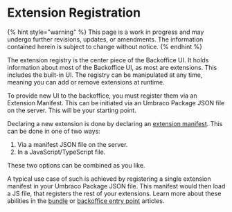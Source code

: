 # Extension Registration

{% hint style="warning" %}
This page is a work in progress and may undergo further revisions, updates, or amendments. The information contained herein is subject to change without notice.
{% endhint %}

The extension registry is the center piece of the Backoffice UI. It holds information about most of the Backoffice UI, as most are extensions. This includes the built-in UI. The registry can be manipulated at any time, meaning you can add or remove extensions at runtime.

To provide new UI to the backoffice, you must register them via an Extension Manifest. This can be initiated via an Umbraco Package JSON file on the server. This will be your starting point.

Declaring a new extension is done by declaring an [extension manifest](extension-manifest.md). This can be done in one of two ways:

1. Via a manifest JSON file on the server.
2. In a JavaScript/TypeScript file.

These two options can be combined as you like.

A typical use case of such is achieved by registering a single extension manifest in your Umbraco Package JSON file. This manifest would then load a JS file, that registers the rest of your extensions. Learn more about these abilities in the [bundle](../extension-types/bundle.md) or [backoffice entry point](../extension-types/backoffice-entry-point.md) articles.
